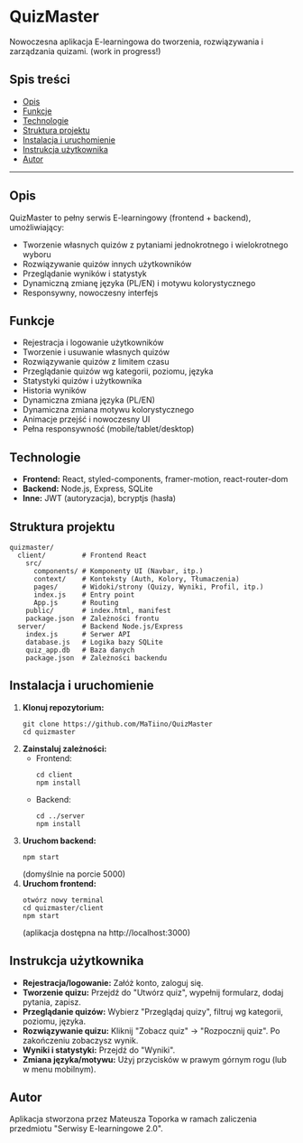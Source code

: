 # QuizMaster

Nowoczesna aplikacja E-learningowa do tworzenia, rozwiązywania i zarządzania quizami. (work in progress!)

## Spis treści
- [Opis](#opis)
- [Funkcje](#funkcje)
- [Technologie](#technologie)
- [Struktura projektu](#struktura-projektu)
- [Instalacja i uruchomienie](#instalacja-i-uruchomienie)
- [Instrukcja użytkownika](#instrukcja-użytkownika)
- [Autor](#autor)

---

## Opis
QuizMaster to pełny serwis E-learningowy (frontend + backend), umożliwiający:
- Tworzenie własnych quizów z pytaniami jednokrotnego i wielokrotnego wyboru
- Rozwiązywanie quizów innych użytkowników
- Przeglądanie wyników i statystyk
- Dynamiczną zmianę języka (PL/EN) i motywu kolorystycznego
- Responsywny, nowoczesny interfejs

## Funkcje
- Rejestracja i logowanie użytkowników
- Tworzenie i usuwanie własnych quizów
- Rozwiązywanie quizów z limitem czasu
- Przeglądanie quizów wg kategorii, poziomu, języka
- Statystyki quizów i użytkownika
- Historia wyników
- Dynamiczna zmiana języka (PL/EN)
- Dynamiczna zmiana motywu kolorystycznego
- Animacje przejść i nowoczesny UI
- Pełna responsywność (mobile/tablet/desktop)

## Technologie
- **Frontend:** React, styled-components, framer-motion, react-router-dom
- **Backend:** Node.js, Express, SQLite
- **Inne:** JWT (autoryzacja), bcryptjs (hasła)

## Struktura projektu
```
quizmaster/
  client/         # Frontend React
    src/
      components/ # Komponenty UI (Navbar, itp.)
      context/    # Konteksty (Auth, Kolory, Tłumaczenia)
      pages/      # Widoki/strony (Quizy, Wyniki, Profil, itp.)
      index.js    # Entry point
      App.js      # Routing
    public/       # index.html, manifest
    package.json  # Zależności frontu
  server/         # Backend Node.js/Express
    index.js      # Serwer API
    database.js   # Logika bazy SQLite
    quiz_app.db   # Baza danych
    package.json  # Zależności backendu
```

## Instalacja i uruchomienie
1. **Klonuj repozytorium:**
   ```
   git clone https://github.com/MaTiino/QuizMaster
   cd quizmaster
   ```
2. **Zainstaluj zależności:**
   - Frontend:
     ```
     cd client
     npm install
     ```
   - Backend:
     ```
     cd ../server
     npm install
     ```
3. **Uruchom backend:**
   ```
   npm start
   ```
   (domyślnie na porcie 5000)
4. **Uruchom frontend:**
   ```
   otwórz nowy terminal
   cd quizmaster/client
   npm start
   ```
   (aplikacja dostępna na http://localhost:3000)

## Instrukcja użytkownika
- **Rejestracja/logowanie:** Załóż konto, zaloguj się.
- **Tworzenie quizu:** Przejdź do "Utwórz quiz", wypełnij formularz, dodaj pytania, zapisz.
- **Przeglądanie quizów:** Wybierz "Przeglądaj quizy", filtruj wg kategorii, poziomu, języka.
- **Rozwiązywanie quizu:** Kliknij "Zobacz quiz" → "Rozpocznij quiz". Po zakończeniu zobaczysz wynik.
- **Wyniki i statystyki:** Przejdź do "Wyniki".
- **Zmiana języka/motywu:** Użyj przycisków w prawym górnym rogu (lub w menu mobilnym).

## Autor
Aplikacja stworzona przez Mateusza Toporka w ramach zaliczenia przedmiotu "Serwisy E-learningowe 2.0". 
